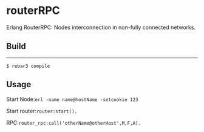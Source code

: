 routerRPC
=====

Erlang RouterRPC: Nodes interconnection in non-fully connected networks.

## Build
-----

    $ rebar3 compile

## Usage
Start Node:`erl -name name@hostName -setcookie 123`

Start router:`router:start().`

RPC:`router_rpc:call('otherName@otherHost',M,F,A).`

